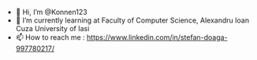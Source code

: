 - 👋 Hi, I’m @Konnen123
- 🌱 I’m currently learning at Faculty of Computer Science, Alexandru Ioan Cuza University of Iasi
- 📫 How to reach me : https://www.linkedin.com/in/stefan-doaga-997780217/

<!---
Konnen123/Konnen123 is a ✨ special ✨ repository because its `README.md` (this file) appears on your GitHub profile.
You can click the Preview link to take a look at your changes.
--->
